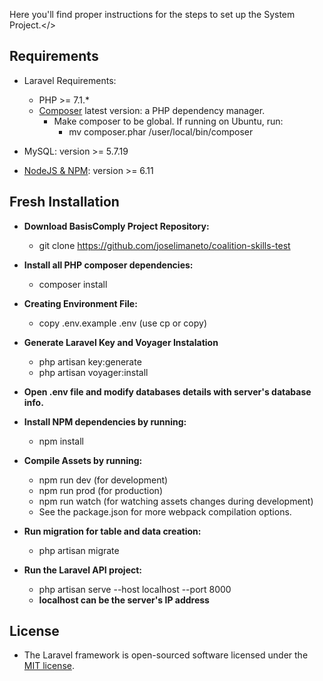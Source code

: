 Here you'll find proper instructions for the steps to set up the System Project.</>

## Requirements

- Laravel Requirements:
    - PHP >= 7.1.*
    - [Composer](https://getcomposer.org/download/) latest version: a PHP dependency manager.
        - Make composer to be global. If running on Ubuntu, run:
            - mv composer.phar /user/local/bin/composer
- MySQL: version >= 5.7.19

- [NodeJS & NPM](https://nodejs.org/en/): version >= 6.11


## Fresh Installation

- **Download BasisComply Project Repository:**
    - git clone https://github.com/joselimaneto/coalition-skills-test

- **Install all PHP composer dependencies:**
    - composer install

- **Creating Environment File:**
    - copy .env.example .env (use cp or copy)

- **Generate Laravel Key and Voyager Instalation**
    - php artisan key:generate
    - php artisan voyager:install

- **Open .env file and modify databases details with server's database info.**

- **Install NPM dependencies by running:**
    - npm install

- **Compile Assets by running:**
    - npm run dev  (for development)
    - npm run prod (for production)
    - npm run watch (for watching assets changes during development)
    - See the package.json for more webpack compilation options.

- **Run migration for table and data creation:**
    - php artisan migrate

- **Run the Laravel API project:**
    - php artisan serve --host localhost --port 8000
    - **localhost can be the server's IP address**

## License

- The Laravel framework is open-sourced software licensed under the [MIT license](http://opensource.org/licenses/MIT).